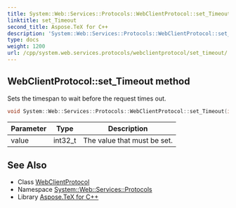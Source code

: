 ```yaml
---
title: System::Web::Services::Protocols::WebClientProtocol::set_Timeout method
linktitle: set_Timeout
second_title: Aspose.TeX for C++
description: 'System::Web::Services::Protocols::WebClientProtocol::set_Timeout method. Sets the timespan to wait before the request times out in C++.'
type: docs
weight: 1200
url: /cpp/system.web.services.protocols/webclientprotocol/set_timeout/
---
```

## WebClientProtocol::set_Timeout method


Sets the timespan to wait before the request times out.

```cpp
void System::Web::Services::Protocols::WebClientProtocol::set_Timeout(int32_t value)
```


| Parameter | Type | Description |
| --- | --- | --- |
| value | int32_t | The value that must be set. |

## See Also

* Class [WebClientProtocol](../)
* Namespace [System::Web::Services::Protocols](../../)
* Library [Aspose.TeX for C++](../../../)
